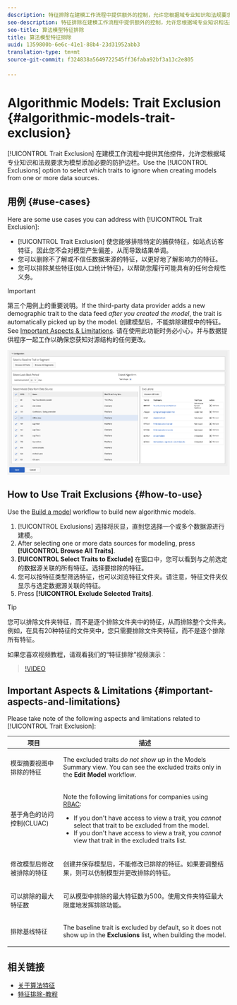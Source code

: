 ```yaml
---
description: 特征排除在建模工作流程中提供额外的控制，允许您根据域专业知识和法规要求为模型添加必要的防护边栏。使用“排除”选项可选择从一个或多个数据源创建模型时要忽略的特征。
seo-description: 特征排除在建模工作流程中提供额外的控制，允许您根据域专业知识和法规要求为模型添加必要的防护边栏。使用“排除”选项可选择从一个或多个数据源创建模型时要忽略的特征。
seo-title: 算法模型特征排除
title: 算法模型特征排除
uuid: 1359800b-6e6c-41e1-88b4-23d31952abb3
translation-type: tm+mt
source-git-commit: f324838a5649722545ff36faba92bf3a13c2e805

---
```



# Algorithmic Models: Trait Exclusion {#algorithmic-models-trait-exclusion}

[!UICONTROL Trait Exclusion] 在建模工作流程中提供其他控件，允许您根据域专业知识和法规要求为模型添加必要的防护边栏。Use the [!UICONTROL Exclusions] option to select which traits to ignore when creating models from one or more data sources.

## 用例 {#use-cases}

Here are some use cases you can address with [!UICONTROL Trait Exclusion]:

* [!UICONTROL Trait Exclusion] 使您能够排除特定的捕获特征，如站点访客特征，因此您不会对模型产生偏差，从而导致结果单调。
* 您可以删除不了解或不信任数据来源的特征，以更好地了解影响力的特征。
* 您可以排除某些特征(如人口统计特征)，以帮助您履行可能具有的任何合规性义务。

>[!IMPORTANT]
>
>第三个用例上的重要说明。If the third-party data provider adds a new demographic trait to the data feed *after you created the model*, the trait is automatically picked up by the model. 创建模型后，不能排除建模中的特征。See [Important Aspects &amp; Limitations](../../features/algorithmic-models/trait-exclusion-algo-models.md#important-aspects-and-limitations). 请在使用此功能时务必小心，并与数据提供程序一起工作以确保您获知对源结构的任何更改。

![](assets/lam_exclude_traits.png)

## How to Use Trait Exclusions {#how-to-use}

Use the [Build a model](../../features/algorithmic-models/create-model.md#build-model) workflow to build new algorithmic models.

1. [!UICONTROL Exclusions] 选择将灰显，直到您选择一个或多个数据源进行建模。
2. After selecting one or more data sources for modeling, press **[!UICONTROL Browse All Traits]**.
3. **[!UICONTROL Select Traits to Exclude]** 在窗口中，您可以看到与之前选定的数据源关联的所有特征。选择要排除的特征。
4. 您可以按特征类型筛选特征，也可以浏览特征文件夹。请注意，特征文件夹仅显示与选定数据源关联的特征。
5. Press **[!UICONTROL Exclude Selected Traits]**.

>[!TIP]
>
>您可以排除文件夹特征，而不是逐个排除文件夹中的特征，从而排除整个文件夹。例如，在具有20种特征的文件夹中，您只需要排除文件夹特征，而不是逐个排除所有特征。

如果您喜欢视频教程，请观看我们的“特征排除”视频演示：

>[!VIDEO](https://video.tv.adobe.com/v/25569/?quality=12&captions=chi_hans)

## Important Aspects &amp; Limitations {#important-aspects-and-limitations}

Please take note of the following aspects and limitations related to [!UICONTROL Trait Exclusion]:

<table id="table_BA5C3545BC9E4717BD567B00C803AA53"> 
 <thead> 
  <tr> 
   <th colname="col1" class="entry"> 项目 </th> 
   <th colname="col2" class="entry"> 描述 </th>
  </tr> 
 </thead>
 <tbody> 
  <tr> 
   <td colname="col1"> <p>模型摘要视图中排除的特征 </p> </td>
   <td colname="col2"> <p>The excluded traits <i>do not show up</i> in the Models Summary view. You can see the excluded traits only in the <b><span class="uicontrol"> Edit Model</span></b> workflow. </p> </td>
  </tr> 
  <tr> 
   <td colname="col1"> <p>基于角色的访问控制(CLUAC) </p> </td>
   <td colname="col2"> <p>Note the following limitations for companies using <a href="../../features/administration/administration-overview.md#administration"> RBAC</a>: </p> <p>
     <ul id="ul_38A4056C235B428C822EA4A353893786"> 
      <li id="li_2624FB35581F4807B8530910D63FFDBF">If you don't have access to view a trait, you <i>cannot</i> select that trait to be excluded from the model. </li>
      <li id="li_3FD7A12AAAA8462EA84A760C05F20379">If you don't have access to view a trait, you <i>cannot</i> view that trait in the excluded traits list. </li>
     </ul> </p> </td>
  </tr> 
  <tr> 
   <td colname="col1"> <p>修改模型后修改被排除的特征 </p> </td>
   <td colname="col2"> <p>创建并保存模型后，不能修改已排除的特征。如果要调整结果，则可以仿制模型并更改排除的特征。 </p> </td>
  </tr> 
  <tr> 
   <td colname="col1"> <p>可以排除的最大特征数 </p> </td>
   <td colname="col2"> <p>可从模型中排除的最大特征数为500。使用文件夹特征最大限度地发挥排除功能。 </p> </td>
  </tr> 
  <tr> 
   <td colname="col1"> <p>排除基线特征 </p> </td>
   <td colname="col2"> <p>The baseline trait is excluded by default, so it does not show up in the <b><span class="uicontrol"> Exclusions</span></b> list, when building the model. </p> </td>
  </tr>
 </tbody>
</table>

## 相关链接

* [关于算法特征](/help/using/features/algorithmic-models/understanding-models.md)
* [特征排除-教程](https://helpx.adobe.com/audience-manager/kt/using/excluding-traits-look-alike-model-feature-video-use.html)